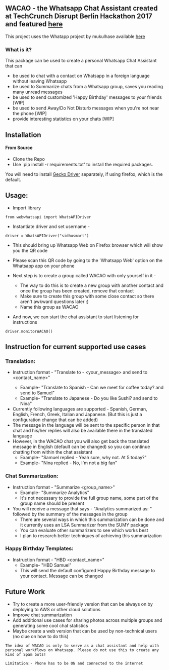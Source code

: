 
## WACAO - the Whatsapp Chat Assistant created at TechCrunch Disrupt Berlin Hackathon 2017 and featured [here](https://techcrunch.com/2017/12/03/wacao-is-an-assistant-that-can-summarize-and-translate-your-whatsapp-chats/)

This project uses the Whatapp project by mukulhase available [here](https://github.com/mukulhase/WebWhatsAPI)

### What is it?
This package can be used to create a personal Whatsapp Chat Assistant that can

- be used to chat with a contact on Whatsapp in a foreign language without leaving Whatsapp
- be used to Summarize chats from a Whatsapp group, saves you reading many unread messages
- be used to send customized 'Happy Birthday' messages to your friends [WIP] 
- be used to send Away/Do Not Disturb messages when you're not near the phone [WIP]
- provide interesting statistics on your chats [WIP]

## Installation

#### From Source
- Clone the Repo
- Use `pip install -r requirements.txt' to install the required packages.

You will need to install [Gecko Driver](https://github.com/mozilla/geckodriver) separately, if using firefox, which is the default.

## Usage:
- Import library

` from webwhatsapi import WhatsAPIDriver `

- Instantiate driver and set username -

` driver = WhatsAPIDriver("sidhusmart") `

- This should bring up Whatsapp Web on Firefox browser which will show you the QR code
- Please scan this QR code by going to the 'Whatsapp Web' option on the Whatsapp app on your phone

- Next step is to create a group called WACAO with only yourself in it - 
	- The way to do this is to create a new group with another contact and once the group has been created, remove that contact
	- Make sure to create this group with some close contact so there aren't awkward questions later :)
	- Name this group as WACAO

- And now, we can start the chat assistant to start listening for instructions 

` driver.monitorWACAO() `

## Instruction for current supported use cases

### Translation:

- Instruction format - "Translate to <language> - <your_message> and send to <contact_name>"
	- Example- "Translate to Spanish - Can we meet for coffee today? and send to Samuel"
	- Example- "Translate to Japanese - Do you like Sushi? and send to Nina"
- Currently following languages are supported - Spanish, German, English, French, Greek, Italian and Japanese. (But this is just a configuration change that can be added)
- The message in the language will be sent to the specific person in that chat and his/her replies will also be available there in the translated language
- However, in the WACAO chat you will also get back the translated message in English (default can be changed) so you can continue chatting from within the chat assistant
	- Example- "Samuel replied - Yeah sure, why not. At 5 today?"
	- Example- "Nina replied - No, I'm not a big fan"

### Chat Summarization:

- Instruction format - "Summarize <group_name>"
	- Example- "Summarize Analytics"
	- It's not necessary to provide the full group name, some part of the group name should be present
- You will receive a message that says - "Analytics summarized as: " followed by the summary of the messages in the group
	- There are several ways in which this summarization can be done and it currently uses an LSA Summarizer from the SUMY package
	- You can evaluate other summarizers to see which works best
	- I plan to research better techniques of achieving this summarization

### Happy Birthday Templates:

- Instruction format - "HBD <contact_name>"
	- Example- "HBD Samuel"
	- This will send the default configured Happy Birthday message to your contact. Message can be changed

## Future Work

- Try to create a more user-friendly version that can be always on by deploying to AWS or other cloud solutions
- Improve chat summarization
- Add additional use cases for sharing photos across multiple groups and generating some cool chat statistics
- Maybe create a web version that can be used by non-technical users (no clue on how to do this)

` The idea of WACAO is only to serve as a chat assistant and help with personal workflows on Whatsapp. Please do not use this to create any kind of Spam bots! `

` Limitation:- Phone has to be ON and connected to the internet `